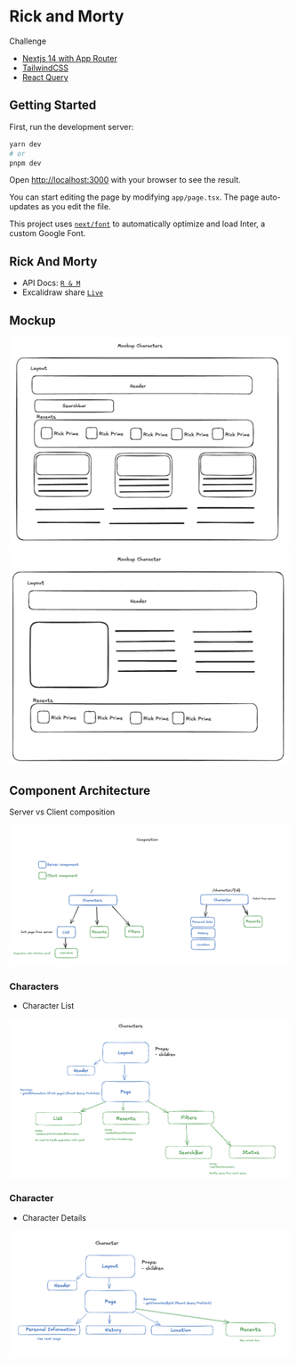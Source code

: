 # Rick and Morty

Challenge 

- [Nextjs 14 with App Router](https://nextjs.org/docs/app/building-your-application/routing)
- [TailwindCSS](https://tailwindcss.com/)
- [React Query](https://react-query.tanstack.com/)


## Getting Started

First, run the development server:

```bash
yarn dev
# or
pnpm dev
```

Open [http://localhost:3000](http://localhost:3000) with your browser to see the result.

You can start editing the page by modifying `app/page.tsx`. The page auto-updates as you edit the file.

This project uses [`next/font`](https://nextjs.org/docs/basic-features/font-optimization) to automatically optimize and load Inter, a custom Google Font.

## Rick And Morty

- API Docs: [`R & M`](https://rickandmortyapi.com/)
- Excalidraw share [`Live`](https://excalidraw.com/#room=ce074148f82794b6fb20,oLA3q3OLxDJYZs66C-Y3OA)

## Mockup

![Mockup Characters](docs/images/mockup_characters.png)
![Mockup Character](docs/images/mockup_character.png)

## Component Architecture

Server vs Client composition

![Components](docs/images/init_render.png)

### Characters

- Character List

![Character List](docs/images/component_characters.png)

### Character

- Character Details

![Character Detail](docs/images/component_character.png)